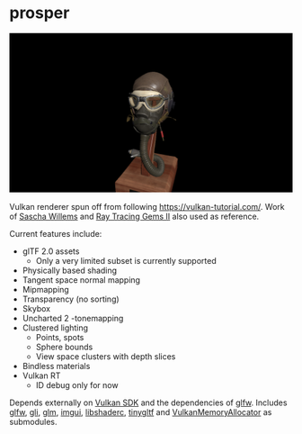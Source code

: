 # prosper
![screenshot](screenshot.png)

Vulkan renderer spun off from following https://vulkan-tutorial.com/. Work of [Sascha Willems](https://github.com/SaschaWillems) and [Ray Tracing Gems II](https://developer.nvidia.com/ray-tracing-gems-ii) also used as reference.

Current features include:
* glTF 2.0 assets
    * Only a very limited subset is currently supported
* Physically based shading
* Tangent space normal mapping
* Mipmapping
* Transparency (no sorting)
* Skybox
* Uncharted 2 -tonemapping
* Clustered lighting
  * Points, spots
  * Sphere bounds
  * View space clusters with depth slices
* Bindless materials
* Vulkan RT
  * ID debug only for now

Depends externally on [Vulkan SDK](https://vulkan.lunarg.com/) and the dependencies of [glfw](https://github.com/glfw/glfw). Includes [glfw](https://github.com/glfw/glfw), [gli](https://github.com/g-truc/gli), [glm](https://github.com/g-truc/glm), [imgui](https://github.com/ocornut/imgui), [libshaderc](https://github.com/google/shaderc), [tinygltf](https://github.com/syoyo/tinygltf) and [VulkanMemoryAllocator](https://github.com/GPUOpen-LibrariesAndSDKs/VulkanMemoryAllocator) as submodules.

